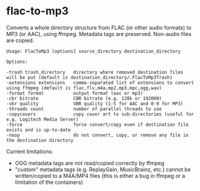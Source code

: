 # flac-to-mp3

Converts a whole directory structure from FLAC (or other audio formats) to MP3 (or AAC), using ffmpeg. Metadata tags are preserved. Non-audio files are copied.

```
Usage: FlacToMp3 [options] source_directory destination_directory

Options:

-trash trash_directory   directory where removed destination files will be put (default is destination_directory/.FlacToMp3Trash)
-extensions extensions   comma-separated list of extensions to convert using ffmpeg (default is flac,flv,m4a,mp2,mp3,mpc,ogg,wav)
-format format           output format (aac or mp3)
-cbr bitrate             CBR bitrate (e.g. 128k or 192000)
-vbr quality             VBR quality (1-5 for AAC and 0-9 for MP3)
-threads count           number of parallel threads to use
-copycovers              copy cover art to sub-directories (useful for e.g. Logitech Media Server)
-force                   force convert/copy even if destination file exists and is up-to-date
-noop                    do not convert, copy, or remove any file in the destination directory
```

Current limitations:

* OGG metadata tags are not read/copied correctly by ffmpeg
* "custom" metadata tags (e.g. ReplayGain, MusicBrainz, etc.) cannot be written/copied to a M4A/MP4 files (this is either a bug in ffmpeg or a limitation of the containers)
